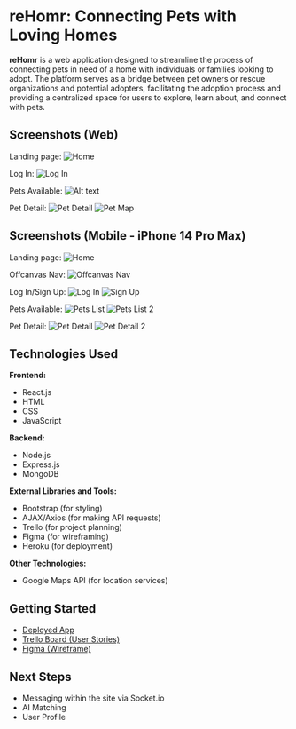 # reHomr: Connecting Pets with Loving Homes

**reHomr** is a web application designed to streamline the process of connecting pets in need of a home with individuals or families looking to adopt. The platform serves as a bridge between pet owners or rescue organizations and potential adopters, facilitating the adoption process and providing a centralized space for users to explore, learn about, and connect with pets.

## Screenshots (Web)

Landing page:
![Home](public/images/web-screenshots/home.png)

Log In:
![Log In](public/images/web-screenshots/login.png)

Pets Available:
![Alt text](public/images/web-screenshots/pets-available.png)

Pet Detail:
![Pet Detail](public/images/web-screenshots/pet-detail.png)
![Pet Map](public/images/web-screenshots/map.png)

## Screenshots (Mobile - iPhone 14 Pro Max)

Landing page:
![Home](public/images/mobile-screenshots/mobile-home.png)

Offcanvas Nav:
![Offcanvas Nav](public/images/mobile-screenshots/mobile-nav.png)

Log In/Sign Up:
![Log In](public/images/mobile-screenshots/mobile-login.png)
![Sign Up](public/images/mobile-screenshots/mobile-signup.png)

Pets Available:
![Pets List](public/images/mobile-screenshots/mobile-pets-available.png)
![Pets List 2](public/images/mobile-screenshots/mobile-pets-available2.png)

Pet Detail:
![Pet Detail](public/images/mobile-screenshots/mobile-pet-detail.png)
![Pet Detail 2](public/images/mobile-screenshots/mobile-pet-detail2.png)

## Technologies Used

**Frontend:**
  - React.js
  - HTML
  - CSS
  - JavaScript

**Backend:**
  - Node.js
  - Express.js
  - MongoDB

**External Libraries and Tools:**
  - Bootstrap (for styling)
  - AJAX/Axios (for making API requests)
  - Trello (for project planning)
  - Figma (for wireframing)
  - Heroku (for deployment)

**Other Technologies:**
  - Google Maps API (for location services)

## Getting Started

- [Deployed App](https://rehomr-58ea4d4dc5ca.herokuapp.com/)
- [Trello Board (User Stories)](https://trello.com/b/1KqPHOwD/sei-rehomr)
- [Figma (Wireframe)](https://www.figma.com/file/byk6manLr3uQvMmUZE5Erb/Project-4---reHomr?type=whiteboard&node-id=0-1&t=wFD32hGv2cRPDrVK-0)

## Next Steps
- Messaging within the site via Socket.io
- AI Matching
- User Profile


